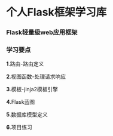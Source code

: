 # 个人Flask框架学习库
### Flask轻量级web应用框架

### 学习要点
**1**.路由-路由定义

**2**.视图函数-处理请求响应

**3**.模板-jinja2模板引擎

**4**.Flask蓝图

**5**.数据库模型定义

**6**.项目练习
